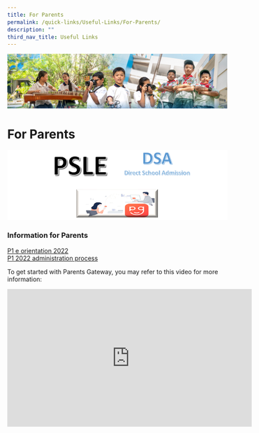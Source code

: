 ```yaml
---
title: For Parents
permalink: /quick-links/Useful-Links/For-Parents/
description: ""
third_nav_title: Useful Links
---
```

![](/images/AboutUs.jpg)


For Parents
===========

![](/images/ForParent.png)

### **Information for Parents**

[P1 e orientation 2022](https://tampinespri.moe.edu.sg/for-parents/p1-e-orientation-2022)  
[P1 2022 administration process](https://tampinespri.moe.edu.sg/for-parents/p1-2022-administration-process)  

To get started with Parents Gateway, you may refer to this video for more information:

<iframe width="560" height="315" src="https://www.youtube.com/embed/tW9jwyuovOo" title="YouTube video player" frameborder="0" allow="accelerometer; autoplay; clipboard-write; encrypted-media; gyroscope; picture-in-picture" allowfullscreen></iframe>